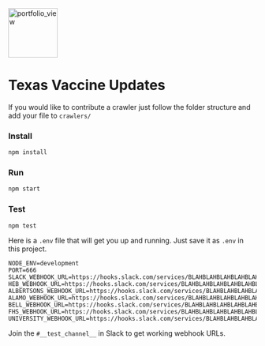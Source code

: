 <img height="100" alt="portfolio_view" src="https://github.com/jameskip/texas-vaccines/blob/main/IMG_0339.JPG">

# Texas Vaccine Updates


If you would like to contribute a crawler just follow the folder structure and add your file to `crawlers/`

### Install
```bash
npm install
```

### Run
```bash
npm start
```

### Test
```bash
npm test
```

Here is a `.env` file that will get you up and running. Just save it as `.env` in this project.
```
NODE_ENV=development
PORT=666
SLACK_WEBHOOK_URL=https://hooks.slack.com/services/BLAHBLAHBLAHBLAHBLAHBLAHBLAHBLAHBLAHBLAHBLAH
HEB_WEBHOOK_URL=https://hooks.slack.com/services/BLAHBLAHBLAHBLAHBLAHBLAHBLAHBLAHBLAHBLAHBLAH
ALBERTSONS_WEBHOOK_URL=https://hooks.slack.com/services/BLAHBLAHBLAHBLAHBLAHBLAHBLAHBLAHBLAHBLAHBLAH
ALAMO_WEBHOOK_URL=https://hooks.slack.com/services/BLAHBLAHBLAHBLAHBLAHBLAHBLAHBLAHBLAHBLAHBLAH
BELL_WEBHOOK_URL=https://hooks.slack.com/services/BLAHBLAHBLAHBLAHBLAHBLAHBLAHBLAHBLAHBLAHBLAH
FHS_WEBHOOK_URL=https://hooks.slack.com/services/BLAHBLAHBLAHBLAHBLAHBLAHBLAHBLAHBLAHBLAHBLAH
UNIVERSITY_WEBHOOK_URL=https://hooks.slack.com/services/BLAHBLAHBLAHBLAHBLAHBLAHBLAHBLAHBLAHBLAHBLAH
```
Join the `#__test_channel__` in Slack to get working webhook URLs.

